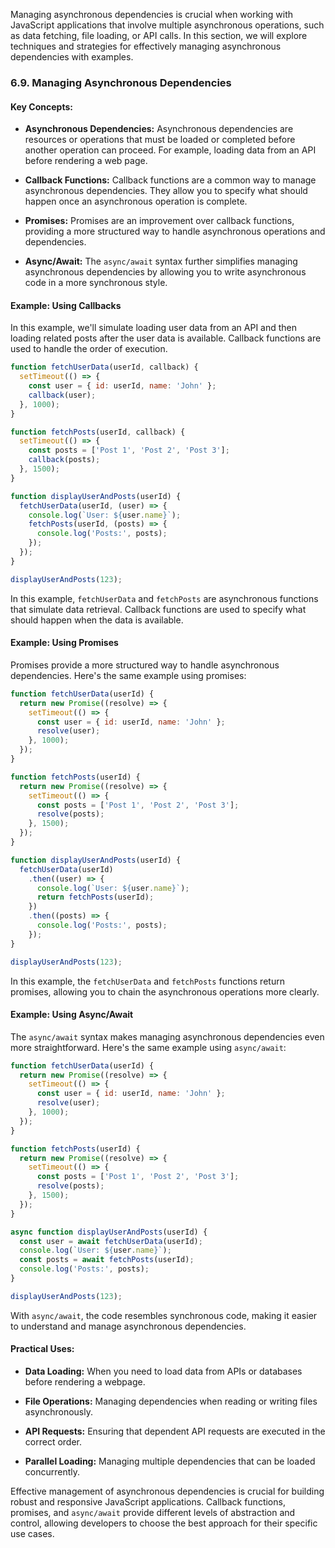 Managing asynchronous dependencies is crucial when working with JavaScript applications that involve multiple asynchronous operations, such as data fetching, file loading, or API calls. In this section, we will explore techniques and strategies for effectively managing asynchronous dependencies with examples.

### 6.9. Managing Asynchronous Dependencies

#### Key Concepts:

- **Asynchronous Dependencies:** Asynchronous dependencies are resources or operations that must be loaded or completed before another operation can proceed. For example, loading data from an API before rendering a web page.

- **Callback Functions:** Callback functions are a common way to manage asynchronous dependencies. They allow you to specify what should happen once an asynchronous operation is complete.

- **Promises:** Promises are an improvement over callback functions, providing a more structured way to handle asynchronous operations and dependencies.

- **Async/Await:** The `async/await` syntax further simplifies managing asynchronous dependencies by allowing you to write asynchronous code in a more synchronous style.

#### Example: Using Callbacks

In this example, we'll simulate loading user data from an API and then loading related posts after the user data is available. Callback functions are used to handle the order of execution.

```javascript
function fetchUserData(userId, callback) {
  setTimeout(() => {
    const user = { id: userId, name: 'John' };
    callback(user);
  }, 1000);
}

function fetchPosts(userId, callback) {
  setTimeout(() => {
    const posts = ['Post 1', 'Post 2', 'Post 3'];
    callback(posts);
  }, 1500);
}

function displayUserAndPosts(userId) {
  fetchUserData(userId, (user) => {
    console.log(`User: ${user.name}`);
    fetchPosts(userId, (posts) => {
      console.log('Posts:', posts);
    });
  });
}

displayUserAndPosts(123);
```

In this example, `fetchUserData` and `fetchPosts` are asynchronous functions that simulate data retrieval. Callback functions are used to specify what should happen when the data is available.

#### Example: Using Promises

Promises provide a more structured way to handle asynchronous dependencies. Here's the same example using promises:

```javascript
function fetchUserData(userId) {
  return new Promise((resolve) => {
    setTimeout(() => {
      const user = { id: userId, name: 'John' };
      resolve(user);
    }, 1000);
  });
}

function fetchPosts(userId) {
  return new Promise((resolve) => {
    setTimeout(() => {
      const posts = ['Post 1', 'Post 2', 'Post 3'];
      resolve(posts);
    }, 1500);
  });
}

function displayUserAndPosts(userId) {
  fetchUserData(userId)
    .then((user) => {
      console.log(`User: ${user.name}`);
      return fetchPosts(userId);
    })
    .then((posts) => {
      console.log('Posts:', posts);
    });
}

displayUserAndPosts(123);
```

In this example, the `fetchUserData` and `fetchPosts` functions return promises, allowing you to chain the asynchronous operations more clearly.

#### Example: Using Async/Await

The `async/await` syntax makes managing asynchronous dependencies even more straightforward. Here's the same example using `async/await`:

```javascript
function fetchUserData(userId) {
  return new Promise((resolve) => {
    setTimeout(() => {
      const user = { id: userId, name: 'John' };
      resolve(user);
    }, 1000);
  });
}

function fetchPosts(userId) {
  return new Promise((resolve) => {
    setTimeout(() => {
      const posts = ['Post 1', 'Post 2', 'Post 3'];
      resolve(posts);
    }, 1500);
  });
}

async function displayUserAndPosts(userId) {
  const user = await fetchUserData(userId);
  console.log(`User: ${user.name}`);
  const posts = await fetchPosts(userId);
  console.log('Posts:', posts);
}

displayUserAndPosts(123);
```

With `async/await`, the code resembles synchronous code, making it easier to understand and manage asynchronous dependencies.

#### Practical Uses:

- **Data Loading:** When you need to load data from APIs or databases before rendering a webpage.

- **File Operations:** Managing dependencies when reading or writing files asynchronously.

- **API Requests:** Ensuring that dependent API requests are executed in the correct order.

- **Parallel Loading:** Managing multiple dependencies that can be loaded concurrently.

Effective management of asynchronous dependencies is crucial for building robust and responsive JavaScript applications. Callback functions, promises, and `async/await` provide different levels of abstraction and control, allowing developers to choose the best approach for their specific use cases.
